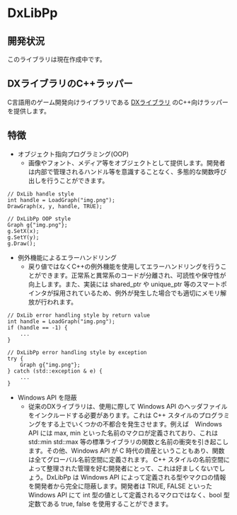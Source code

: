 # DxLibPp

## 開発状況
このライブラリは現在作成中です。

## DXライブラリのC++ラッパー
C言語用のゲーム開発向けライブラリである [DXライブラリ](http://dxlib.o.oo7.jp/) のC++向けラッパーを提供します。

## 特徴
- オブジェクト指向プログラミング(OOP)
    - 画像やフォント、メディア等をオブジェクトとして提供します。開発者は内部で管理されるハンドル等を意識することなく、多態的な関数呼び出しを行うことができます。

```
// DxLib handle style
int handle = LoadGraph("img.png");
DrawGraph(x, y, handle, TRUE);

// DxLibPp OOP style
Graph g{"img.png"};
g.SetX(x);
g.SetY(y);
g.Draw();
```

- 例外機能によるエラーハンドリング
    - 戻り値ではなくC++の例外機能を使用してエラーハンドリングを行うことができます。正常系と異常系のコードが分離され、可読性や保守性が向上します。また、実装には shared_ptr や unique_ptr 等のスマートポインタが採用されているため、例外が発生した場合でも適切にメモリ解放が行われます。

```
// DxLib error handling style by return value
int handle = LoadGraph("img.png");
if (handle == -1) {
    ...
}

// DxLibPp error handling style by exception
try {
    Graph g{"img.png"};
} catch (std::exception & e) {
    ...
}
```

- Windows API を隠蔽
    - 従来のDXライブラリは、使用に際して Windows API のヘッダファイルをインクルードする必要があります。これは C++ スタイルのプログラミングをする上でいくつかの不都合を発生させます。例えば　Windows API には max, min といった名前のマクロが定義されており、これは std::min std::max 等の標準ライブラリの関数と名前の衝突を引き起こします。その他、Windows API が C 時代の資産ということもあり、関数は全てグローバル名前空間に定義されます。 C++ スタイルの名前空間によって整理された管理を好む開発者にとって、これは好ましくないでしょう。DxLibPp は Windows API によって定義される型やマクロの情報を開発者から完全に隠蔽します。開発者は TRUE, FALSE といった Windows API にて int 型の値として定義されるマクロではなく、bool 型定数である true, false を使用することができます。
